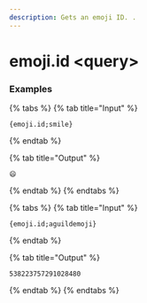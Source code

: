 ```yaml
---
description: Gets an emoji ID. .
---
```


# emoji.id \<query\>

### Examples

{% tabs %}
{% tab title="Input" %}

```text
{emoji.id;smile}
```

{% endtab %}

{% tab title="Output" %}

```text
😄
```

{% endtab %}
{% endtabs %}

{% tabs %}
{% tab title="Input" %}

```text
{emoji.id;aguildemoji}
```

{% endtab %}

{% tab title="Output" %}

```text
538223757291028480
```

{% endtab %}
{% endtabs %}
